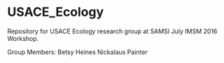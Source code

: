 # USACE_Ecology
Repository for USACE Ecology research group at SAMSI July IMSM 2016 Workshop.

Group Members:
Betsy Heines
Nickalaus Painter